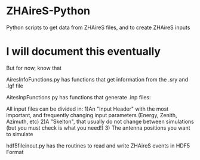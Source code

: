 # ZHAireS-Python
Python scripts to get data from ZHAireS files, and to create ZHAireS inputs

# I will document this eventually
But for now, know that

AiresInfoFunctions.py has functions that get information from the .sry and .lgf file


AitesInpFunctions.py has functions that generate .inp files:

All input files can be divided in:
1)An "Input Header" with the most important, and frequently changing input parameters (Energy, Zenith, Azimuth, etc)
2)A "Skelton", that usually do not change between simulations (but you must check is what you need!)
3) The antenna positions you want to simulate


hdf5fileinout.py has the routines to read and write ZHAireS events in HDF5 Format
